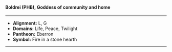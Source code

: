#### Boldrei (PHB), Goddess of community and home
___

- **Alignment:** L, G
- **Domains:** Life, Peace, Twilight
- **Pantheon:** Eberron
- **Symbol:** Fire in a stone hearth
___
